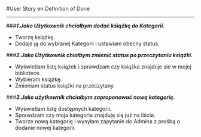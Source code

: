 #User Story en Definition of Done
***
###***1.Jako Użytkownik chciałbym dodać kśiążkę do Kategorii.***
- Tworzę książkę.
- Dodaje ją do wybranej Kategorii i ustawiam obecny status.

###***2.Jako Użytkownik chiałbym zmienić status po przeczytaniu książki.***
- Wyświetlam listę książek i sprawdzam czy książka znajduje sie w mojej bibliotece.
- Wybieram książkę.
- Zmieniam status książki na przeczytany.

###***3.Jako użytkownik chciałbym zaproponować nową kategorię.***
- Wyświetlam listę dostępnych kategorii.
- Sprawdzam czy moja kategoria znajduję się już na liście.
- Tworze nową kategorię i wysyłam zapytanie do Admina z prośbą o dodanie nowej kategorii. 